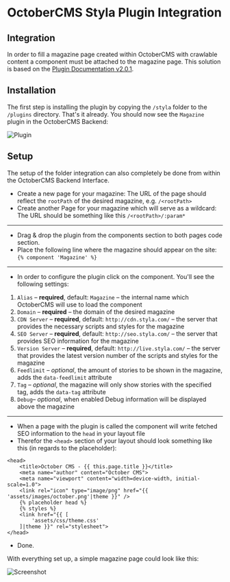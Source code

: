 # OctoberCMS Styla Plugin Integration

## Integration

In order to fill a magazine page created within OctoberCMS with crawlable content a component must be attached to the magazine page. This solution is based on the [Plugin Documentation v2.0.1](https://docs.google.com/document/d/19FtUhlP0iiUZe_4NSGUMIDOLRmRPRHFbT-HyyRc8ejs/edit).

## Installation

The first step is installing the plugin by copying the `/styla` folder to the `/plugins` directory. That's it already. You should now see the `Magazine` plugin in the OctoberCMS Backend:

![Plugin](http://i.imgur.com/9Lh4agF.png)

## Setup

The setup of the folder integration can also completely be done from within the OctoberCMS Backend Interface.

* Create a new page for your magazine: The URL of the page should reflect the `rootPath` of the desired magazine, e.g. `/<rootPath>`
* Create another Page for your magazine which will serve as a wildcard: The URL should be something like this `/<rootPath>/:param*`

---

* Drag & drop the plugin from the components section to both pages code section.
* Place the following line where the magazine should appear on the site: `{% component 'Magazine' %}`

---

* In order to configure the plugin click on the component. You'll see the following settings:
1. `Alias` – __required__, default: `Magazine` – the internal name which OctoberCMS will use to load the component
2. `Domain` – __required__ – the domain of the desired magazine
3. `CDN Server` – __required__, default: `http://cdn.styla.com/` – the server that provides the necessary scripts and styles for the magazine
4. `SEO Server` – __required__, default: `http://seo.styla.com/` – the server that provides SEO information for the magazine
5. `Version Server` – __required__, default: `http://live.styla.com/` – the server that provides the latest version number of the scripts and styles for the magazine
6. `Feedlimit` – _optional_, the amount of stories to be shown in the magazine, adds the `data-feedlimit` attribute
7. `Tag` – _optional_, the magazine will only show stories with the specified tag, adds the `data-tag` attribute
8. `Debug`– _optional_, when enabled Debug information will be displayed above the magazine

---

* When a page with the plugin is called the component will write fetched SEO information to the `head` in your layout file
* Therefor the `<head>` section of your layout should look something like this (in regards to the placeholder):

```
<head>
    <title>October CMS - {{ this.page.title }}</title>
    <meta name="author" content="October CMS">
    <meta name="viewport" content="width=device-width, initial-scale=1.0">
    <link rel="icon" type="image/png" href="{{ 'assets/images/october.png'|theme }}" />
    {% placeholder head %}
    {% styles %}
    <link href="{{ [
        'assets/css/theme.css'
    ]|theme }}" rel="stylesheet">
</head>
```

* Done.

With everything set up, a simple magazine page could look like this:

![Screenshot](http://i.imgur.com/SkSnQGt.png)

